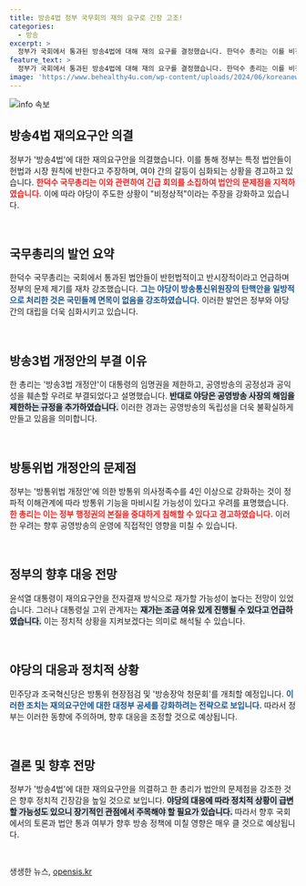 ```yaml
---
title: 방송4법 정부 국무회의 재의 요구로 긴장 고조!
categories:
  - 방송
excerpt: >
  정부가 국회에서 통과된 방송4법에 대해 재의 요구를 결정했습니다. 한덕수 총리는 이를 비정상적이라며 문제점을 강조했는데, 야당의 대응이 더욱 긴장감을 높이고 있습니다. 클릭해 더 자세한 내용을 확인하세요!
feature_text: >
  정부가 국회에서 통과된 방송4법에 대해 재의 요구를 결정했습니다. 한덕수 총리는 이를 비정상적이라며 문제점을 강조했는데, 야당의 대응이 더욱 긴장감을 높이고 있습니다. 클릭해 더 자세한 내용을 확인하세요!
image: 'https://www.behealthy4u.com/wp-content/uploads/2024/06/koreanews.jpg'
---
```


<p><img src="https://www.behealthy4u.com/wp-content/uploads/2024/06/koreanews.jpg" alt="info 속보" /></p>

<h2 data-ke-size="size26">방송4법 재의요구안 의결</h2>

<p data-ke-size="size16">정부가 '방송4법'에 대한 재의요구안을 의결했습니다. 이를 통해 정부는 특정 법안들이 헌법과 시장 원칙에 반한다고 주장하며, 여야 간의 갈등이 심화되는 상황을 경고하고 있습니다. <b><span style="color: #ee2323;">한덕수 국무총리는 이와 관련하여 긴급 회의를 소집하여 법안의 문제점을 지적하였습니다.</span></b> 이에 따라 야당이 주도한 상황이 "비정상적"이라는 주장을 강화하고 있습니다.</p>

<p data-ke-size="size16">&nbsp;</p>

<h2 data-ke-size="size26">국무총리의 발언 요약</h2>

<p data-ke-size="size16">한덕수 국무총리는 국회에서 통과된 법안들이 반헌법적이고 반시장적이라고 언급하며 정부의 문제 제기를 재차 강조했습니다. <b><span style="color: #1a5490;">그는 야당이 방송통신위원장의 탄핵안을 일방적으로 처리한 것은 국민들께 면목이 없음을 강조하였습니다.</span></b> 이러한 발언은 정부와 야당 간의 대립을 더욱 심화시키고 있습니다.</p>

<p data-ke-size="size16">&nbsp;</p>

<h2 data-ke-size="size26">방송3법 개정안의 부결 이유</h2>

<p data-ke-size="size16">한 총리는 '방송3법 개정안'이 대통령의 임명권을 제한하고, 공영방송의 공정성과 공익성을 훼손할 우려로 부결되었다고 설명했습니다. <b><span style="background-color: #21538527;">반대로 야당은 공영방송 사장의 해임을 제한하는 규정을 추가하였습니다.</span></b> 이러한 경과는 공영방송의 독립성을 더욱 불확실하게 만들고 있음을 의미합니다.</p>

<p data-ke-size="size16">&nbsp;</p>

<h2 data-ke-size="size26">방통위법 개정안의 문제점</h2>

<p data-ke-size="size16">정부는 '방통위법 개정안'에 의한 방통위 의사정족수를 4인 이상으로 강화하는 것이 정파적 이해관계에 따라 방통위 기능을 마비시킬 가능성이 있다고 우려를 표명했습니다. <b><span style="color: #ee2323;">한 총리는 이는 정부 행정권의 본질을 중대하게 침해할 수 있다고 경고하였습니다.</span></b> 이러한 우려는 향후 공영방송의 운영에 직접적인 영향을 미칠 수 있습니다.</p>

<p data-ke-size="size16">&nbsp;</p>

<h2 data-ke-size="size26">정부의 향후 대응 전망</h2>

<p data-ke-size="size16">윤석열 대통령이 재의요구안을 전자결재 방식으로 재가할 가능성이 높다는 전망이 있었습니다. 그러나 대통령실 고위 관계자는 <b><span style="background-color: #21538527;">재가는 조금 여유 있게 진행될 수 있다고 언급하였습니다.</span></b> 이는 정치적 상황을 지켜보겠다는 의미로 해석될 수 있습니다.</p>

<p data-ke-size="size16">&nbsp;</p>

<h2 data-ke-size="size26">야당의 대응과 정치적 상황</h2>

<p data-ke-size="size16">민주당과 조국혁신당은 방통위 현장점검 및 '방송장악 청문회'를 개최할 예정입니다. <b><span style="color: #1a5490;">이러한 조치는 재의요구안에 대한 대정부 공세를 강화하려는 전략으로 보입니다.</span></b> 따라서 정부는 이러한 동향에 주의하며, 향후 대응을 조정할 것으로 예상됩니다.</p>

<p data-ke-size="size16">&nbsp;</p>

<h2 data-ke-size="size26">결론 및 향후 전망</h2>

<p data-ke-size="size16">정부가 '방송4법'에 대한 재의요구안을 의결하고 한 총리가 법안의 문제점을 강조한 것은 향후 정치적 긴장감을 높일 것으로 보입니다. <b><span style="background-color: #21538527;">야당의 대응에 따라 정치적 상황이 급변할 가능성도 있으니 장기적인 관점에서 주목해야 할 필요가 있습니다.</span></b> 따라서 향후 국회에서의 토론과 법안 통과 여부가 향후 방송 정책에 미칠 영향은 매우 클 것으로 예상됩니다.</p>

<p data-ke-size="size16">&nbsp;</p>
생생한 뉴스, <a href="https://opensis.kr" rel="dofollow">opensis.kr</a>


